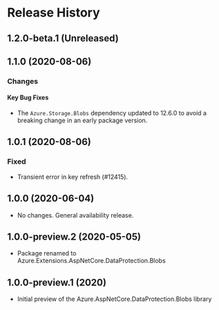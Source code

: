 # Release History

## 1.2.0-beta.1 (Unreleased)


## 1.1.0 (2020-08-06)

### Changes

#### Key Bug Fixes

- The `Azure.Storage.Blobs` dependency updated to 12.6.0 to avoid a breaking change in an early package version.

## 1.0.1 (2020-08-06)

### Fixed

- Transient error in key refresh (#12415).

## 1.0.0 (2020-06-04)

- No changes. General availability release.

## 1.0.0-preview.2 (2020-05-05)

- Package renamed to Azure.Extensions.AspNetCore.DataProtection.Blobs

## 1.0.0-preview.1 (2020)

- Initial preview of the Azure.AspNetCore.DataProtection.Blobs library
